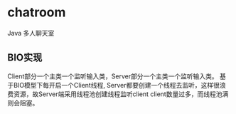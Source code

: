 # chatroom
Java 多人聊天室

## BIO实现
Client部分一个主类一个监听输入类，Server部分一个主类一个监听输入类。
基于BIO模型下每开启一个Client线程, Server都要创建一个线程去监听，这样很浪费资源，故Server端采用线程池创建线程监听client
client数量过多，而线程池满则会阻塞。

